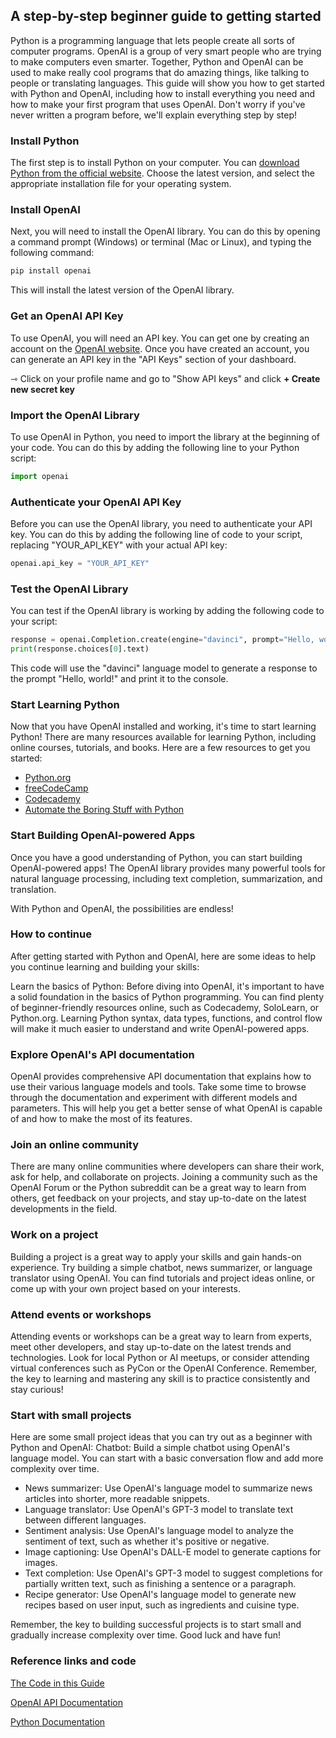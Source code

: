 ## A step-by-step beginner guide to getting started

Python is a programming language that lets people create all sorts of computer programs. OpenAI is a group of very smart people who are trying to make computers even smarter. Together, Python and OpenAI can be used to make really cool programs that do amazing things, like talking to people or translating languages. This guide will show you how to get started with Python and OpenAI, including how to install everything you need and how to make your first program that uses OpenAI. Don't worry if you've never written a program before, we'll explain everything step by step!



### Install Python

The first step is to install Python on your computer. You can [download Python from the official website](https://www.python.org/downloads). Choose the latest version, and select the appropriate installation file for your operating system.


### Install OpenAI

Next, you will need to install the OpenAI library. You can do this by opening a command prompt (Windows) or terminal (Mac or Linux), and typing the following command: 

```python
pip install openai 
```

This will install the latest version of the OpenAI library.

### Get an OpenAI API Key

To use OpenAI, you will need an API key. You can get one by creating an account on the [OpenAI website](https://beta.openai.com/signup). Once you have created an account, you can generate an API key in the "API Keys" section of your dashboard. 

⇾ Click on your profile name and go to "Show API keys" and click **+ Create new secret key**


### Import the OpenAI Library

To use OpenAI in Python, you need to import the library at the beginning of your code. You can do this by adding the following line to your Python script: 

```python
import openai
```

### Authenticate your OpenAI API Key

Before you can use the OpenAI library, you need to authenticate your API key. You can do this by adding the following line of code to your script, replacing "YOUR_API_KEY" with your actual API key: 

```python
openai.api_key = "YOUR_API_KEY"
```

### Test the OpenAI Library

You can test if the OpenAI library is working by adding the following code to your script:

```python
response = openai.Completion.create(engine="davinci", prompt="Hello, world!")
print(response.choices[0].text)
```

This code will use the "davinci" language model to generate a response to the prompt "Hello, world!" and print it to the console.

### Start Learning Python

Now that you have OpenAI installed and working, it's time to start learning Python! There are many resources available for learning Python, including online courses, tutorials, and books. Here are a few resources to get you started:

- [Python.org](https://www.python.org/about/gettingstarted)
- [freeCodeCamp](https://www.freecodecamp.org/learn/scientific-computing-with-python)
- [Codecademy](https://www.codecademy.com/learn/learn-python-3)
- [Automate the Boring Stuff with Python](https://automatetheboringstuff.com)

### Start Building OpenAI-powered Apps

Once you have a good understanding of Python, you can start building OpenAI-powered apps! The OpenAI library provides many powerful tools for natural language processing, including text completion, summarization, and translation. 

With Python and OpenAI, the possibilities are endless!


### How to continue

After getting started with Python and OpenAI, here are some ideas to help you continue learning and building your skills:

Learn the basics of Python: Before diving into OpenAI, it's important to have a solid foundation in the basics of Python programming. You can find plenty of beginner-friendly resources online, such as Codecademy, SoloLearn, or Python.org. Learning Python syntax, data types, functions, and control flow will make it much easier to understand and write OpenAI-powered apps.


### Explore OpenAI's API documentation

OpenAI provides comprehensive API documentation that explains how to use their various language models and tools. Take some time to browse through the documentation and experiment with different models and parameters. This will help you get a better sense of what OpenAI is capable of and how to make the most of its features.


### Join an online community

There are many online communities where developers can share their work, ask for help, and collaborate on projects. Joining a community such as the OpenAI Forum or the Python subreddit can be a great way to learn from others, get feedback on your projects, and stay up-to-date on the latest developments in the field.


### Work on a project

Building a project is a great way to apply your skills and gain hands-on experience. Try building a simple chatbot, news summarizer, or language translator using OpenAI. You can find tutorials and project ideas online, or come up with your own project based on your interests.


### Attend events or workshops

Attending events or workshops can be a great way to learn from experts, meet other developers, and stay up-to-date on the latest trends and technologies. Look for local Python or AI meetups, or consider attending virtual conferences such as PyCon or the OpenAI Conference.
Remember, the key to learning and mastering any skill is to practice consistently and stay curious!


### Start with small projects

Here are some small project ideas that you can try out as a beginner with Python and OpenAI:
Chatbot: Build a simple chatbot using OpenAI's language model. You can start with a basic conversation flow and add more complexity over time.


- News summarizer: Use OpenAI's language model to summarize news articles into shorter, more readable snippets.
- Language translator: Use OpenAI's GPT-3 model to translate text between different languages.
- Sentiment analysis: Use OpenAI's language model to analyze the sentiment of text, such as whether it's positive or negative.
- Image captioning: Use OpenAI's DALL-E model to generate captions for images.
- Text completion: Use OpenAI's GPT-3 model to suggest completions for partially written text, such as finishing a sentence or a paragraph.
- Recipe generator: Use OpenAI's language model to generate new recipes based on user input, such as ingredients and cuisine type.

Remember, the key to building successful projects is to start small and gradually increase complexity over time. Good luck and have fun!

### Reference links and code

[The Code in this Guide](https://github.com/AAV-Christina/Python-and-OpenAI/blob/main/start-with-openai.py)

[OpenAI API Documentation](https://platform.openai.com/docs/introduction)

[Python Documentation](https://www.python.org/doc/)
